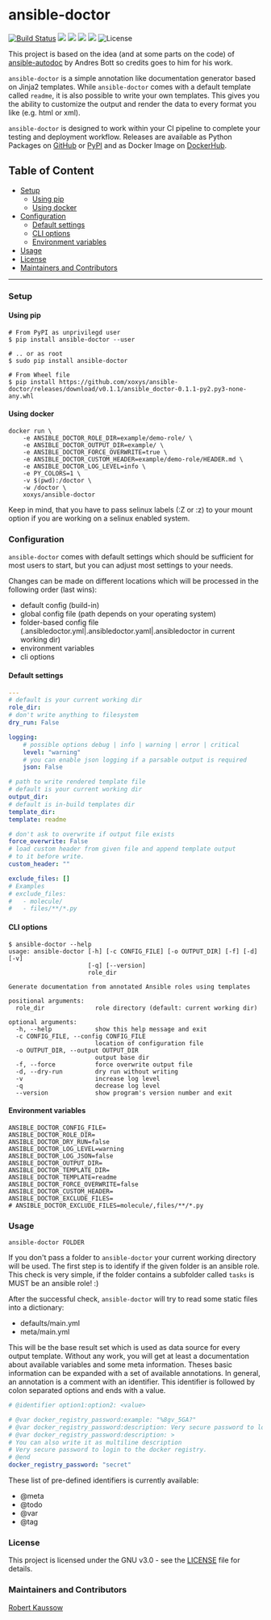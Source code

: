# ansible-doctor

[![Build Status](https://cloud.drone.io/api/badges/xoxys/ansible-doctor/status.svg)](https://cloud.drone.io/xoxys/ansible-doctor)
[![](https://images.microbadger.com/badges/image/xoxys/ansible-doctor.svg)](https://microbadger.com/images/xoxys/ansible-doctor "Get your own image badge on microbadger.com")
[![](https://img.shields.io/pypi/pyversions/ansible-doctor.svg)](https://pypi.org/project/ansible-doctor/)
[![](https://img.shields.io/pypi/status/ansible-doctor.svg)](https://pypi.org/project/ansible-doctor/)
[![](https://img.shields.io/pypi/v/ansible-doctor.svg)](https://pypi.org/project/ansible-doctor/)
![License](https://img.shields.io/github/license/xoxys/ansible-doctor)

This project is based on the idea (and at some parts on the code) of [ansible-autodoc](https://github.com/AndresBott/ansible-autodoc) by Andres Bott so credits goes to him for his work.

`ansible-doctor` is a simple annotation like documentation generator based on Jinja2 templates. While `ansible-doctor` comes with a default template called `readme`, it is also possible to write your own templates. This gives you the ability to customize the output and render the data to every format you like (e.g. html or xml).

`ansible-doctor` is designed to work within your CI pipeline to complete your testing and deployment workflow. Releases are available as Python Packages on [GitHub](https://github.com/xoxys/ansible-doctor/releases) or [PyPI](https://pypi.org/project/ansible-doctor/) and as Docker Image on [DockerHub](https://hub.docker.com/r/xoxys/ansible-doctor).

## Table of Content

* [Setup](#Setup)
  * [Using pip](#Using-pip)
  * [Using docker](#Using-docker)
* [Configuration](#Configuration)
  * [Default settings](#Default-settings)
  * [CLI options](#CLI-options)
  * [Environment variables](#Environment-variables)
* [Usage](#Usage)
* [License](#License)
* [Maintainers and Contributors](#Maintainers-and-Contributors)

---

### Setup

#### Using pip

```Shell
# From PyPI as unprivilegd user
$ pip install ansible-doctor --user

# .. or as root
$ sudo pip install ansible-doctor

# From Wheel file
$ pip install https://github.com/xoxys/ansible-doctor/releases/download/v0.1.1/ansible_doctor-0.1.1-py2.py3-none-any.whl
```

#### Using docker

```Shell
docker run \
    -e ANSIBLE_DOCTOR_ROLE_DIR=example/demo-role/ \
    -e ANSIBLE_DOCTOR_OUTPUT_DIR=example/ \
    -e ANSIBLE_DOCTOR_FORCE_OVERWRITE=true \
    -e ANSIBLE_DOCTOR_CUSTOM_HEADER=example/demo-role/HEADER.md \
    -e ANSIBLE_DOCTOR_LOG_LEVEL=info \
    -e PY_COLORS=1 \
    -v $(pwd):/doctor \
    -w /doctor \
    xoxys/ansible-doctor
```

Keep in mind, that you have to pass selinux labels (:Z or :z) to your mount option if you are working on a selinux enabled system.

### Configuration

`ansible-doctor` comes with default settings which should be sufficient for most users to start, but you can adjust most settings to your needs.

Changes can be made on different locations which will be processed in the following order (last wins):

* default config (build-in)
* global config file (path depends on your operating system)
* folder-based config file (.ansibledoctor.yml|.ansibledoctor.yaml|.ansibledoctor in current working dir)
* environment variables
* cli options

#### Default settings

```YAML
---
# default is your current working dir
role_dir:
# don't write anything to filesystem
dry_run: False

logging:
    # possible options debug | info | warning | error | critical
    level: "warning"
    # you can enable json logging if a parsable output is required
    json: False

# path to write rendered template file
# default is your current working dir
output_dir:
# default is in-build templates dir
template_dir:
template: readme

# don't ask to overwrite if output file exists
force_overwrite: False
# load custom header from given file and append template output
# to it before write.
custom_header: ""

exclude_files: []
# Examples
# exclude_files:
#   - molecule/
#   - files/**/*.py
```

#### CLI options

```Shell
$ ansible-doctor --help
usage: ansible-doctor [-h] [-c CONFIG_FILE] [-o OUTPUT_DIR] [-f] [-d] [-v]
                      [-q] [--version]
                      role_dir

Generate documentation from annotated Ansible roles using templates

positional arguments:
  role_dir              role directory (default: current working dir)

optional arguments:
  -h, --help            show this help message and exit
  -c CONFIG_FILE, --config CONFIG_FILE
                        location of configuration file
  -o OUTPUT_DIR, --output OUTPUT_DIR
                        output base dir
  -f, --force           force overwrite output file
  -d, --dry-run         dry run without writing
  -v                    increase log level
  -q                    decrease log level
  --version             show program's version number and exit
```

#### Environment variables

```Shell
ANSIBLE_DOCTOR_CONFIG_FILE=
ANSIBLE_DOCTOR_ROLE_DIR=
ANSIBLE_DOCTOR_DRY_RUN=false
ANSIBLE_DOCTOR_LOG_LEVEL=warning
ANSIBLE_DOCTOR_LOG_JSON=false
ANSIBLE_DOCTOR_OUTPUT_DIR=
ANSIBLE_DOCTOR_TEMPLATE_DIR=
ANSIBLE_DOCTOR_TEMPLATE=readme
ANSIBLE_DOCTOR_FORCE_OVERWRITE=false
ANSIBLE_DOCTOR_CUSTOM_HEADER=
ANSIBLE_DOCTOR_EXCLUDE_FILES=
# ANSIBLE_DOCTOR_EXCLUDE_FILES=molecule/,files/**/*.py
```

### Usage

```Shell
ansible-doctor FOLDER
```

If you don't pass a folder to `ansible-doctor` your current working directory will be used. The first step is to identify if the given folder is an ansible role. This check is very simple, if the folder contains a subfolder called `tasks` is MUST be an ansible role! :)

After the successful check, `ansible-doctor` will try to read some static files into a dictionary:

* defaults/main.yml
* meta/main.yml

This will be the base result set which is used as data source for every output template. Without any work, you will get at least a documentation about available variables and some meta information. Theses basic information can be expanded with a set of available annotations. In general, an annotation is a comment with an identifier. This identifier is followed by colon separated options and ends with a value.

```Yaml
# @identifier option1:option2: <value>

# @var docker_registry_password:example: "%8gv_5GA?"
# @var docker_registry_password:description: Very secure password to login to the docker registry
# @var docker_registry_password:description: >
# You can also write it as multiline description
# Very secure password to login to the docker registry.
# @end
docker_registry_password: "secret"
```

These list of pre-defined identifiers is currently available:

* @meta
* @todo
* @var
* @tag

### License

This project is licensed under the GNU v3.0 - see the [LICENSE](https://github.com/xoxys/ansible-doctor/blob/master/LICENSE) file for details.

### Maintainers and Contributors

[Robert Kaussow](https://github.com/xoxys)
